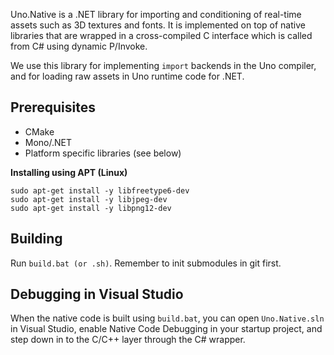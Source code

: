 Uno.Native is a .NET library for importing and conditioning of real-time assets such as 3D
textures and fonts. It is implemented on top of native libraries that are wrapped in a
cross-compiled C interface which is called from C# using dynamic P/Invoke.

We use this library for implementing `import` backends in the Uno compiler, and for loading raw
assets in Uno runtime code for .NET.

Prerequisites
-------------

* CMake
* Mono/.NET
* Platform specific libraries (see below)

**Installing using APT (Linux)**
```
sudo apt-get install -y libfreetype6-dev
sudo apt-get install -y libjpeg-dev
sudo apt-get install -y libpng12-dev
```

Building
--------

Run `build.bat (or .sh)`. Remember to init submodules in git first.

Debugging in Visual Studio
--------------------------

When the native code is built using `build.bat`, you can open `Uno.Native.sln` in Visual
Studio, enable Native Code Debugging in your startup project, and step down in to the C/C++ layer
through the C# wrapper.
